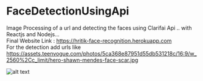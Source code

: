 # FaceDetectionUsingApi
Image Processing of a url and detecting the faces using Clarifai Api .. with Reactjs and Nodejs...<br/>
Final Website Link : https://hritik-face-recognition.herokuapp.com<br/>
For the detection add urls like https://assets.teenvogue.com/photos/5ca368e87951d55db531218c/16:9/w_2560%2Cc_limit/hero-shawn-mendes-face-scar.jpg

![alt text](https://raw.githubusercontent.com/hrithikkothari1234/FaceDetectionUsingApi/master/exampleimage.png)
